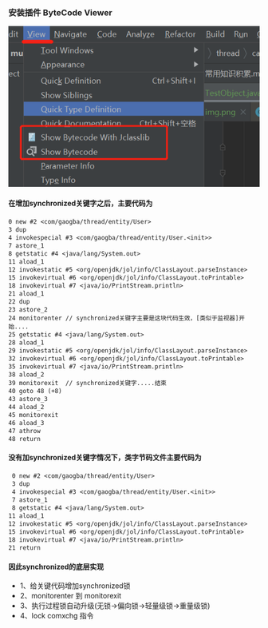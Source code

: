 ### 安装插件 ByteCode Viewer

![img_5.png](img_5.png)

#### 在增加synchronized关键字之后，主要代码为
``` 
0 new #2 <com/gaogba/thread/entity/User>
3 dup
4 invokespecial #3 <com/gaogba/thread/entity/User.<init>>
7 astore_1
8 getstatic #4 <java/lang/System.out>
11 aload_1
12 invokestatic #5 <org/openjdk/jol/info/ClassLayout.parseInstance>
15 invokevirtual #6 <org/openjdk/jol/info/ClassLayout.toPrintable>
18 invokevirtual #7 <java/io/PrintStream.println>
21 aload_1
22 dup
23 astore_2
24 monitorenter // synchronized关键字主要是这块代码生效，[类似于监视器]开始....
25 getstatic #4 <java/lang/System.out>
28 aload_1
29 invokestatic #5 <org/openjdk/jol/info/ClassLayout.parseInstance>
32 invokevirtual #6 <org/openjdk/jol/info/ClassLayout.toPrintable>
35 invokevirtual #7 <java/io/PrintStream.println>
38 aload_2
39 monitorexit  // synchronized关键字.....结束
40 goto 48 (+8)
43 astore_3
44 aload_2
45 monitorexit
46 aload_3
47 athrow
48 return
```

#### 没有加synchronized关键字情况下，类字节码文件主要代码为
```
 0 new #2 <com/gaogba/thread/entity/User>
 3 dup
 4 invokespecial #3 <com/gaogba/thread/entity/User.<init>>
 7 astore_1
 8 getstatic #4 <java/lang/System.out>
11 aload_1
12 invokestatic #5 <org/openjdk/jol/info/ClassLayout.parseInstance>
15 invokevirtual #6 <org/openjdk/jol/info/ClassLayout.toPrintable>
18 invokevirtual #7 <java/io/PrintStream.println>
21 return
```

#### 因此synchronized的底层实现
* 1、给关键代码增加synchronized锁
* 2、monitorenter 到 monitorexit
* 3、执行过程锁自动升级(无锁->偏向锁->轻量级锁->重量级锁)
* 4、lock comxchg 指令